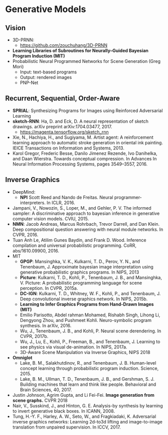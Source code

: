 # Generative Models

## Vision
- 3D-PRNN:
	- https://github.com/zouchuhang/3D-PRNN
- **Learning Libraries of Subroutines for Neurally–Guided Bayesian Program Induction (MIT)**
- Probabilistic Neural Programmed Networks for Scene Generation (Greg Mori)
	- Input: text-based programs
    - Output: rendered images
    - PNP-Net

## Recurrent, Sequential, Order-Aware
- **SPRIAL**: Synthesizing Programs for Images using Reinforced Adversarial Learning
- **sketch-RNN**: Ha, D. and Eck, D. A neural representation of sketch drawings.
arXiv preprint arXiv:1704.03477, 2017.
	- https://magenta.tensorflow.org/sketch_rnn
- Xie, N., Hachiya, H., and Sugiyama, M. Artist agent: A reinforcement learning approach to automatic stroke generation in oriental ink painting. IEICE Transactions on Information and Systems, 2013.
-  Karol Gregor, Frederic Besse, Danilo Jimenez Rezende, Ivo Danihelka, and Daan Wierstra. Towards
conceptual compression. In Advances In Neural Information Processing Systems, pages 3549–3557, 2016.

## Inverse Graphics
- DeepMind:
	- **NPI** Scott Reed and Nando de Freitas. Neural programmer-interpreters. In ICLR, 2016.
- Jampani, V., Nowozin, S., Loper, M., and Gehler, P. V. The informed sampler: A discriminative approach to bayesian inference in generative computer vision models. CVIU, 2015.
- **NMN**: Jacob Andreas, Marcus Rohrbach, Trevor Darrell, and Dan Klein. Deep compositional question answering
with neural module networks. In CVPR, 2016.
- Tuan Anh Le, Atilim Gunes Baydin, and Frank D. Wood. Inference compilation and universal probabilistic
programming. CoRR, abs/1610.09900, 2016.
- MIT
	- **GPGP**:  Mansinghka, V. K., Kulkarni, T. D., Perov, Y. N., and Tenenbaum, J. Approximate bayesian image interpretation using generative probabilistic graphics programs. In NIPS, 2013
	- **Picture**: Kulkarni, T. D., Kohli, P., Tenenbaum, J. B., and Mansinghka, V. Picture: A probabilistic programming language for scene perception. In CVPR, 2015a.
	- **DC-IGN**: Kulkarni, T. D., Whitney, W. F., Kohli, P., and Tenenbaum, J. Deep convolutional inverse graphics network. In NIPS, 2015b.
	- **Learning to Infer Graphics Programs from Hand-Drawn Images (MIT)**
	- Emilio Parisotto, Abdel rahman Mohamed, Rishabh Singh, Lihong Li, Dengyong Zhou, and Pushmeet
Kohli. Neuro-symbolic program synthesis. In arXiv, 2016.
	- Wu, J., Tenenbaum, J. B., and Kohli, P. Neural scene derendering. In CVPR, 2017b.
	- Wu, J., Lu, E., Kohli, P., Freeman, B., and Tenenbaum, J. Learning to see physics via visual de-animation. In NIPS, 2017a.
	-  3D-Aware Scene Manipulation via Inverse Graphics, NIPS 2018
- **Omniglot**
	- Lake, B. M., Salakhutdinov, R., and Tenenbaum, J. B. Human-level concept learning through probabilistic program induction. Science, 2015.
	- Lake, B. M., Ullman, T. D., Tenenbaum, J. B., and Gershman, S. J. Building machines that learn and think like people. Behavioral and Brain Sciences, 40, 2017.
- Justin Johnson, Agrim Gupta, and Li Fei-Fei. **Image generation from scene graphs.** CVPR 2018
- Nair, V., Susskind, J., and Hinton, G. E. Analysis-by synthesis by learning to invert generative black boxes. In ICANN, 2008.
- Tung, H.-Y. F., Harley, A. W., Seto, W., and Fragkiadaki, K. Adversarial inverse graphics networks: Learning 2d-to3d lifting and image-to-image translation from unpaired supervision. In ICCV, 2017.
